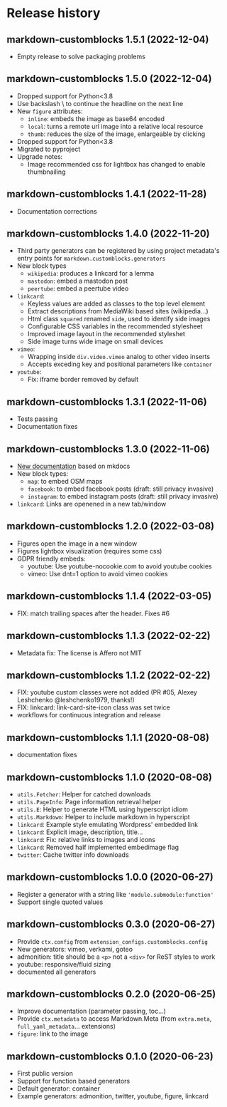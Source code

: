 # Release history

## markdown-customblocks 1.5.1 (2022-12-04)

- Empty release to solve packaging problems

## markdown-customblocks 1.5.0 (2022-12-04)

- Dropped support for Python<3.8
- Use backslash \ to continue the headline on the next line
- New `figure` attributes:
    - `inline`: embeds the image as base64 encoded
    - `local`: turns a remote url image into a relative local resource
    - `thumb`: reduces the size of the image, enlargeable by clicking
- Dropped support for Python<3.8
- Migrated to pyproject
- Upgrade notes:
    - Image recommended css for lightbox has changed to enable thumbnailing

## markdown-customblocks 1.4.1 (2022-11-28)

- Documentation corrections

## markdown-customblocks 1.4.0 (2022-11-20)

- Third party generators can be registered by using project
  metadata's entry points for `markdown.customblocks.generators`
- New block types
    - `wikipedia`: produces a linkcard for a lemma
    - `mastodon`: embed a mastodon post
    - `peertube`: embed a peertube video
- `linkcard`:
    - Keyless values are added as classes to the top level element
    - Extract descriptions from MediaWiki based sites (wikipedia...)
    - Html class `squared` renamed `side`, used to identify side images
    - Configurable CSS variables in the recommended stylesheet
    - Improved image layout in the recommended styleshet
    - Side image turns wide image on small devices
- `vimeo`:
    - Wrapping inside `div.video.vimeo` analog to other video inserts
    - Accepts exceding key and positional parameters like `container`
- `youtube`:
    - Fix: iframe border removed by default

## markdown-customblocks 1.3.1 (2022-11-06)

- Tests passing
- Documentation fixes

## markdown-customblocks 1.3.0 (2022-11-06)

- [New documentation]( https:://vokimon.github.io/markdown-customblocks) based on mkdocs
- New block types:
    - `map`: to embed OSM maps
    - `facebook`: to embed facebook posts (draft: still privacy invasive)
    - `instagram`: to embed instagram posts (draft: still privacy invasive)
- `linkcard`: Links are openened in a new tab/window

## markdown-customblocks 1.2.0 (2022-03-08)

- Figures open the image in a new window
- Figures lightbox visualization (requires some css)
- GDPR friendly embeds:
    - youtube: Use youtube-nocookie.com to avoid youtube cookies
    - vimeo: Use dnt=1 option to avoid vimeo cookies

## markdown-customblocks 1.1.4 (2022-03-05)

- FIX: match trailing spaces after the header. Fixes #6

## markdown-customblocks 1.1.3 (2022-02-22)

- Metadata fix: The license is Affero not MIT

## markdown-customblocks 1.1.2 (2022-02-22)

- FIX: youtube custom classes were not added (PR #05, Alexey Leshchenko @leshchenko1979, thanks!)
- FIX: linkcard: link-card-site-icon class was set twice
- workflows for continuous integration and release

## markdown-customblocks 1.1.1 (2020-08-08)

- documentation fixes

## markdown-customblocks 1.1.0 (2020-08-08)

- `utils.Fetcher`: Helper for catched downloads
- `utils.PageInfo`: Page information retrieval helper
- `utils.E`: Helper to generate HTML using hyperscript idiom
- `utils.Markdown`: Helper to include markdown in hyperscript
- `linkcard`: Example style emulating Wordpress' embedded link
- `linkcard`: Explicit image, description, title...
- `linkcard`: Fix: relative links to images and icons
- `linkcard`: Removed half implemented embedimage flag
- `twitter`: Cache twitter info downloads

## markdown-customblocks 1.0.0 (2020-06-27)

- Register a generator with a string like `'module.submodule:function'`
- Support single quoted values

## markdown-customblocks 0.3.0 (2020-06-27)

- Provide `ctx.config` from `extension_configs.customblocks.config`
- New generators: vimeo, verkami, goteo
- admonition: title should be a `<p>` not a `<div>` for ReST styles to work
- youtube: responsive/fluid sizing
- documented all generators

## markdown-customblocks 0.2.0 (2020-06-25)

- Improve documentation (parameter passing, toc...)
- Provide `ctx.metadata` to access Markdown.Meta (from `extra.meta`, `full_yaml_metadata`... extensions)
- `figure`: link to the image

## markdown-customblocks 0.1.0 (2020-06-23)

- First public version
- Support for function based generators
- Default generator: container
- Example generators: admonition, twitter, youtube, figure, linkcard




